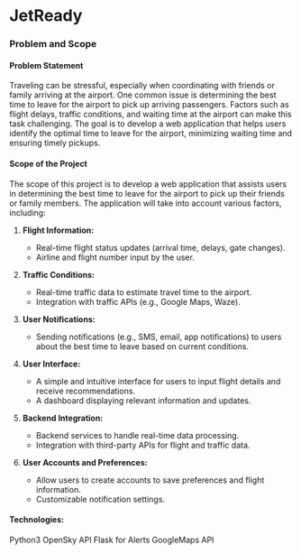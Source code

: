 # JetReady

### Problem and Scope

#### Problem Statement

Traveling can be stressful, especially when coordinating with friends or family arriving at the airport. One common issue is determining the best time to leave for the airport to pick up arriving passengers. Factors such as flight delays, traffic conditions, and waiting time at the airport can make this task challenging. The goal is to develop a web application that helps users identify the optimal time to leave for the airport, minimizing waiting time and ensuring timely pickups.

#### Scope of the Project

The scope of this project is to develop a web application that assists users in determining the best time to leave for the airport to pick up their friends or family members. The application will take into account various factors, including:

1. **Flight Information:**

   - Real-time flight status updates (arrival time, delays, gate changes).
   - Airline and flight number input by the user.

2. **Traffic Conditions:**

   - Real-time traffic data to estimate travel time to the airport.
   - Integration with traffic APIs (e.g., Google Maps, Waze).

3. **User Notifications:**

   - Sending notifications (e.g., SMS, email, app notifications) to users about the best time to leave based on current conditions.

4. **User Interface:**

   - A simple and intuitive interface for users to input flight details and receive recommendations.
   - A dashboard displaying relevant information and updates.

5. **Backend Integration:**

   - Backend services to handle real-time data processing.
   - Integration with third-party APIs for flight and traffic data.

6. **User Accounts and Preferences:**
   - Allow users to create accounts to save preferences and flight information.
   - Customizable notification settings.


#### Technologies:
Python3
OpenSky API
Flask for Alerts
GoogleMaps API
